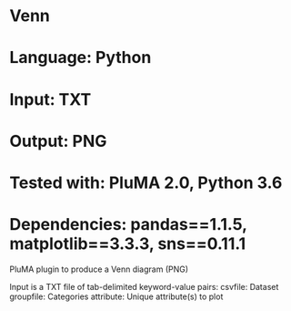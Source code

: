# Venn
# Language: Python
# Input: TXT
# Output: PNG
# Tested with: PluMA 2.0, Python 3.6
# Dependencies: pandas==1.1.5, matplotlib==3.3.3, sns==0.11.1

PluMA plugin to produce a Venn diagram (PNG)

Input is a TXT file of tab-delimited keyword-value pairs:
csvfile: Dataset
groupfile: Categories
attribute: Unique attribute(s) to plot
